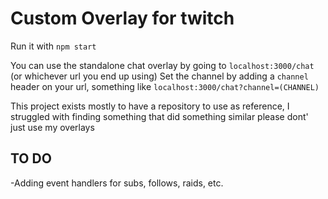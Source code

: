 # Custom Overlay for twitch

Run it with `npm start`

You can use the standalone chat overlay by going to `localhost:3000/chat` (or whichever url you end up using)
Set the channel by adding a `channel` header on your url, something like `localhost:3000/chat?channel=(CHANNEL)`

This project exists mostly to have a repository to use as reference, I struggled with finding something that did something similar
please dont' just use my overlays

## TO DO

-Adding event handlers for subs, follows, raids, etc.
